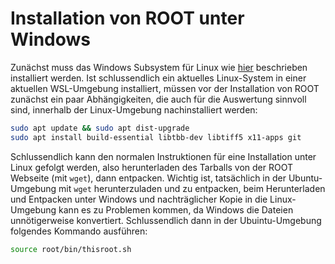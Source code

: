 # Installation von ROOT unter Windows

Zunächst muss das Windows Subsystem für Linux wie [hier](./ZZ_Windows_Subsystem_for_Linux.md) beschrieben installiert werden.
Ist schlussendlich ein aktuelles Linux-System in einer aktuellen WSL-Umgebung installiert, müssen vor der Installation von ROOT zunächst ein paar Abhängigkeiten, die auch für die Auswertung sinnvoll sind, innerhalb der Linux-Umgebung nachinstalliert werden:
```bash
sudo apt update && sudo apt dist-upgrade
sudo apt install build-essential libtbb-dev libtiff5 x11-apps git
```
Schlussendlich kann den normalen Instruktionen für eine Installation unter Linux gefolgt werden, also herunterladen des Tarballs von der ROOT Webseite (mit `wget`), dann entpacken. Wichtig ist, tatsächlich in der Ubuntu-Umgebung mit `wget` herunterzuladen und zu entpacken, beim Herunterladen und Entpacken unter Windows und nachträglicher Kopie in die Linux-Umgebung kann es zu Problemen kommen, da Windows die Dateien unnötigerweise konvertiert. Schlussendlich dann in der Ubuintu-Umgebung folgendes Kommando ausführen:
```bash
source root/bin/thisroot.sh
```
